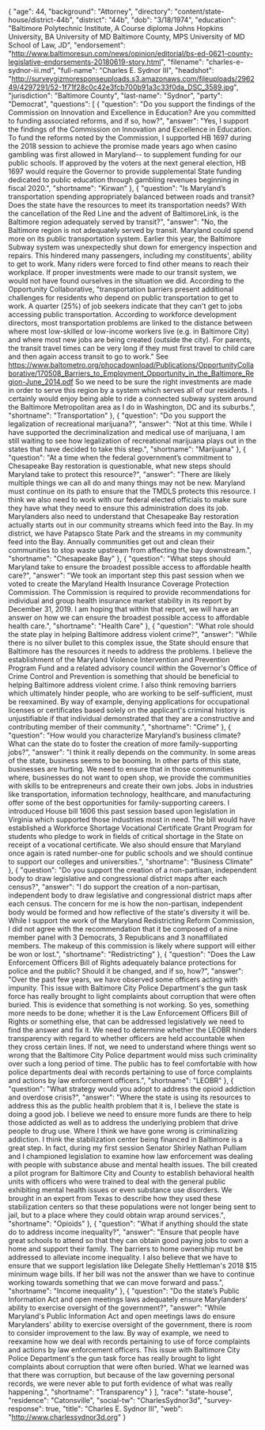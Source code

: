 {
  "age": 44,
  "background": "Attorney",
  "directory": "content/state-house/district-44b",
  "district": "44b",
  "dob": "3/18/1974",
  "education": "Baltimore Polytechnic Institute, A Course diploma Johns Hopkins University, BA University of MD Baltimore County, MPS University of MD School of Law, JD",
  "endorsement": "http://www.baltimoresun.com/news/opinion/editorial/bs-ed-0621-county-legislative-endorsements-20180619-story.html",
  "filename": "charles-e-sydnor-iii.md",
  "full-name": "Charles E. Sydnor III",
  "headshot": "http://surveygizmoresponseuploads.s3.amazonaws.com/fileuploads/296249/4297291/52-1f71f28c0c42e3fcb700b91a3c33f0da_DSC_3589.jpg",
  "jurisdiction": "Baltimore County",
  "last-name": "Sydnor",
  "party": "Democrat",
  "questions": [
    {
      "question": "Do you support the findings of the Commission on Innovation and Excellence in Education? Are you committed to funding associated reforms, and if so, how?",
      "answer": "Yes, I support the findings of the Commission on Innovation and Excellence in Education.  To fund the reforms noted by the Commission, I supported HB 1697 during the 2018 session to  achieve the promise made years ago when casino gambling was first allowed in Maryland-- to supplement funding for our public schools.  If approved by the voters at the next general election, HB 1697 would require the Governor to provide supplemental State funding dedicated to public education through gambling revenues beginning in fiscal 2020.",
      "shortname": "Kirwan"
    },
    {
      "question": "Is Maryland’s transportation spending appropriately balanced between roads and transit? Does the state have the resources to meet its transportation needs? With the cancellation of the Red Line and the advent of BaltimoreLink, is the Baltimore region adequately served by transit?",
      "answer": "No, the Baltimore region is not adequately served by transit. Maryland could spend more on its public transportation system.  Earlier this year, the Baltimore Subway system was unexpectedly shut down for emergency inspection and repairs. This hindered many passengers, including my constituents', ability to get to work.  Many riders were forced to find other means to reach their  workplace.  If proper investments were made to our transit system, we would not have found ourselves in the situation we did.    According to the Opportunity Collaborative, \"transportation barriers present additional challenges for residents who depend on public transportation to get to work. A quarter (25%) of job seekers indicate that they can't get to jobs accessing public transportation. According to workforce development directors, most transportation problems are linked to the distance between where most low-skilled or low-income workers live (e.g. in Baltimore City) and where most new jobs are being created (outside the city). For parents, the transit travel times can be very long if they must first travel to child care and then again access transit to go to work.\"  See https://www.baltometro.org/phocadownload/Publications/OpportunityCollaborative/170508_Barriers_to_Employment_Opportunity_in_the_Baltimore_Region-June_2014.pdf So we need to be sure the right investments are made in order to serve this region by a system which serves all of our residents.  I certainly would enjoy being able to ride a connected subway system around the Baltimore Metropolitan area as I do in Washington, DC and its suburbs.",
      "shortname": "Transportation"
    },
    {
      "question": "Do you support the legalization of recreational marijuana?",
      "answer": "Not at this time.  While I have supported the decriminalization and medical use of marijuana,  I am still waiting to see how legalization of recreational marijuana plays out in the states that have decided to take this step.",
      "shortname": "Marijuana"
    },
    {
      "question": "At a time when the federal government’s commitment to Chesapeake Bay restoration is questionable, what new steps should Maryland take to protect this resource?",
      "answer": "There are likely multiple things we can all do and many things may not be new. Maryland must continue on its path to ensure that the TMDLS  protects this resource.  I think we also need to work with our federal elected officials to make sure they have what they need to ensure this administration does its job.  Marylanders also need to understand that Chesapeake Bay restoration actually starts out in our community streams which feed into the Bay.  In my district, we have Patapsco State Park and the streams in my community feed into the Bay.  Annually communities get out and clean their communities to stop waste upstream from affecting the bay downstream.",
      "shortname": "Chesapeake Bay"
    },
    {
      "question": "What steps should Maryland take to ensure the broadest possible access to affordable health care?",
      "answer": "We took an important step this past session when we voted to create the Maryland Health Insurance Coverage Protection Commission.  The Commission is required to provide recommendations for individual and group health insurance market stability in its report by December 31, 2019.   I am hoping that within that report, we will have an answer on how we can ensure the broadest possible access to affordable health care.",
      "shortname": "Health Care"
    },
    {
      "question": "What role should the state play in helping Baltimore address violent crime?",
      "answer": "While there is no silver bullet to this complex issue, the State should ensure that Baltimore has the resources it needs to address the problems.  I believe the establishment of the Maryland Violence Intervention and Prevention Program Fund and a related advisory council within the Governor's Office of Crime Control and Prevention is something that should be beneficial to helping Baltimore address violent crime.  I also think removing barriers which ultimately hinder people, who are working to be self-sufficient, must be reexamined.  By way of example, denying applications for occupational licenses or certificates based solely on the applicant's criminal history is unjustifiable if  that individual demonstrated that they are a constructive and contributing member of their community.",
      "shortname": "Crime"
    },
    {
      "question": "How would you characterize Maryland’s business climate? What can the state do to foster the creation of more family-supporting jobs?",
      "answer": "I think it really depends on the community.  In some areas of the state, business seems to be booming.  In other parts of this state, businesses are hurting.  We need to ensure that in those communities where, businesses do not want to open shop, we provide the communities with skills to be entrepreneurs and create their own jobs.  Jobs in industries like transportation, information technology, healthcare, and manufacturing offer some of the best opportunities for family-supporting careers.  I introduced House bill 1606 this past session based upon legislation in Virginia which supported those industries most in need.  The bill would have established a Workforce Shortage Vocational Certificate Grant Program for students who pledge to work in fields of critical shortage in the State on receipt of a vocational certificate. We also should ensure that Maryland once again is rated   number-one for public schools and we should continue to support our colleges and universities.",
      "shortname": "Business Climate"
    },
    {
      "question": "Do you support the creation of a non-partisan, independent body to draw legislative and congressional district maps after each census?",
      "answer": "I do support the creation of a non-partisan, independent body to draw legislative and congressional district maps after each census.   The concern for me is how the non-partisan, independent body would be formed and how reflective of the state's diversity it will be.  While I support the work of the Maryland Redistricting Reform Commission, I  did not agree with the recommendation that it be composed of a nine member panel with 3 Democrats, 3 Republicans and 3 nonaffiliated members. The makeup of this commission is likely where support will either be won or lost.",
      "shortname": "Redistricting"
    },
    {
      "question": "Does the Law Enforcement Officers Bill of Rights adequately balance protections for police and the public? Should it be changed, and if so, how?",
      "answer": "Over the past few years, we have observed some officers acting with impunity. This issue with Baltimore City Police Department's the gun task force has really brought to light complaints about corruption that were often buried. This is evidence that something is not working.  So yes, something more needs to be done; whether it is the Law Enforcement Officers Bill of Rights or something else, that can be addressed legislatively we need to find the answer and fix it.  We need to determine whether the LEOBR hinders transparency with regard to whether officers are held accountable when they cross certain lines.  If not, we need to understand where things went so wrong that the Baltimore City Police department would miss such criminality over such a long period of time.   The public has to feel comfortable with how police departments deal with records pertaining to use of force complaints and actions by law enforcement officers.",
      "shortname": "LEOBR"
    },
    {
      "question": "What strategy would you adopt to address the opioid addiction and overdose crisis?",
      "answer": "Where the state is using its resources to address this as the public health problem that it is, I believe the state is doing a good job.  I believe we need to ensure more funds are there to help those addicted as well as to address the underlying problem that drive people to drug use.  Where I think we have gone wrong is criminalizing addiction. I think the stabilization center being financed in Baltimore is a great step.  In fact, during my first session Senator Shirley Nathan Pulliam and I championed legislation to examine how law enforcement was dealing with people with substance abuse and mental health issues.  The bill created a pilot program for Baltimore City and County to establish behavioral health units with officers who were trained to deal with the general public exhibiting  mental health issues or even substance use disorders.  We brought in an expert from Texas to describe how they used  these stabilization centers so that these populations were not longer being sent to jail, but to a place where they could obtain wrap around services.",
      "shortname": "Opioids"
    },
    {
      "question": "What if anything should the state do to address income inequality?",
      "answer": "Ensure that people have great schools to attend so that they can obtain good paying jobs to own a home and support their family.  The barriers to home ownership must be addressed to alleviate income inequality.   I also believe that we have to ensure that we support legislation like Delegate Shelly Hettleman's 2018 $15 minimum wage bills.  If her bill was not the answer than we have to continue working towards something that we can move forward and pass.",
      "shortname": "Income inequality"
    },
    {
      "question": "Do the state’s Public Information Act and open meetings laws adequately ensure Marylanders’ ability to exercise oversight of the government?",
      "answer": "While Maryland's Public Information Act and open meetings laws do ensure Marylanders' ability to exercise oversight of the government, there is room to consider improvement to the law.  By way of example, we need to reexamine how we deal with records pertaining to use of force complaints and actions by law enforcement officers.  This issue with Baltimore City Police Department's the gun task force has really brought to light complaints about corruption that were often buried. What we learned was that there was corruption, but because of the law governing personal records, we were never able to put forth evidence of what was really happening.",
      "shortname": "Transparency"
    }
  ],
  "race": "state-house",
  "residence": "Catonsville",
  "social-tw": "CharlesSydnor3d",
  "survey-response": true,
  "title": "Charles E. Sydnor III",
  "web": "http://www.charlessydnor3d.org"
}
